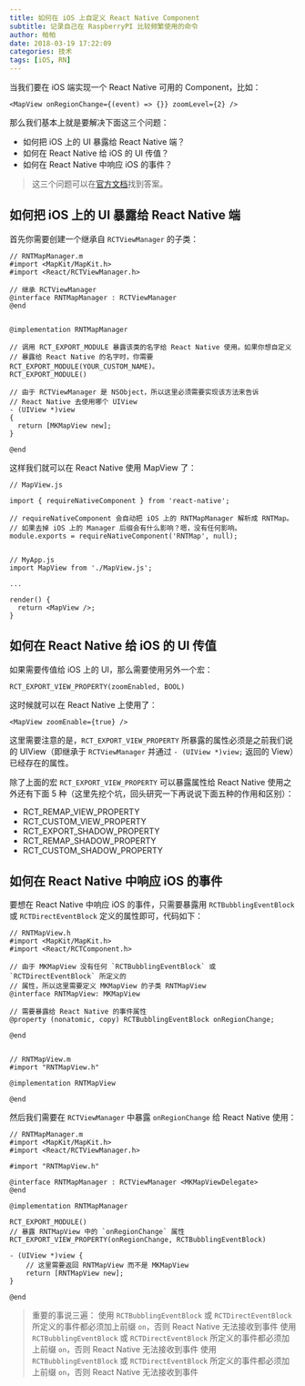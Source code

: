 ```yaml
---
title: 如何在 iOS 上自定义 React Native Component
subtitle: 记录自己在 RaspberryPI 比较频繁使用的命令
author: 帕帕
date: 2018-03-19 17:22:09
categories: 技术
tags: [iOS, RN]
---
```


当我们要在 iOS 端实现一个 React Native 可用的 Component，比如：

```ReactNative
<MapView onRegionChange={(event) => {}} zoomLevel={2} />
```

那么我们基本上就是要解决下面这三个问题：

* 如何把 iOS 上的 UI 暴露给 React Native 端？
* 如何在 React Native 给 iOS 的 UI 传值？
* 如何在 React Native 中响应 iOS 的事件？

> 这三个问题可以在[官方文档](https://facebook.github.io/react-native/docs/native-components-ios.html)找到答案。
    
## 如何把 iOS 上的 UI 暴露给 React Native 端

首先你需要创建一个继承自 `RCTViewManager` 的子类：

```iOS
// RNTMapManager.m
#import <MapKit/MapKit.h>
#import <React/RCTViewManager.h>

// 继承 RCTViewManager
@interface RNTMapManager : RCTViewManager
@end


@implementation RNTMapManager

// 调用 RCT_EXPORT_MODULE 暴露该类的名字给 React Native 使用。如果你想自定义
// 暴露给 React Native 的名字时，你需要 RCT_EXPORT_MODULE(YOUR_CUSTOM_NAME)。
RCT_EXPORT_MODULE()

// 由于 RCTViewManager 是 NSObject，所以这里必须需要实现该方法来告诉
// React Native 去使用哪个 UIView
- (UIView *)view
{
  return [MKMapView new];
}

@end
```

这样我们就可以在 React Native 使用 MapView 了：

```ReactNative
// MapView.js

import { requireNativeComponent } from 'react-native';

// requireNativeComponent 会自动把 iOS 上的 RNTMapManager 解析成 RNTMap。
// 如果去掉 iOS 上的 Manager 后缀会有什么影响？嗯，没有任何影响。
module.exports = requireNativeComponent('RNTMap', null);


// MyApp.js
import MapView from './MapView.js';

...

render() {
  return <MapView />;
}
```

## 如何在 React Native 给 iOS 的 UI 传值

如果需要传值给 iOS 上的 UI，那么需要使用另外一个宏：

```iOS
RCT_EXPORT_VIEW_PROPERTY(zoomEnabled, BOOL)
```

这时候就可以在 React Native 上使用了：

```ReactNative
<MapView zoomEnable={true} />
```

这里需要注意的是，`RCT_EXPORT_VIEW_PROPERTY` 所暴露的属性必须是之前我们说的 UIView（即继承于 `RCTViewManager` 并通过 `- (UIView *)view;` 返回的 View）已经存在的属性。

除了上面的宏 `RCT_EXPORT_VIEW_PROPERTY` 可以暴露属性给 React Native 使用之外还有下面 5 种（这里先挖个坑，回头研究一下再说说下面五种的作用和区别）：

* RCT_REMAP_VIEW_PROPERTY
* RCT_CUSTOM_VIEW_PROPERTY
* RCT_EXPORT_SHADOW_PROPERTY
* RCT_REMAP_SHADOW_PROPERTY
* RCT_CUSTOM_SHADOW_PROPERTY

## 如何在 React Native 中响应 iOS 的事件

要想在 React Native 中响应 iOS 的事件，只需要暴露用 `RCTBubblingEventBlock` 或 `RCTDirectEventBlock` 定义的属性即可，代码如下：

```iOS
// RNTMapView.h
#import <MapKit/MapKit.h>
#import <React/RCTComponent.h>

// 由于 MKMapView 没有任何 `RCTBubblingEventBlock` 或 `RCTDirectEventBlock` 所定义的
// 属性，所以这里需要定义 MKMapView 的子类 RNTMapView
@interface RNTMapView: MKMapView

// 需要暴露给 React Native 的事件属性
@property (nonatomic, copy) RCTBubblingEventBlock onRegionChange;

@end


// RNTMapView.m
#import "RNTMapView.h"

@implementation RNTMapView

@end
```

然后我们需要在 `RCTViewManager` 中暴露 `onRegionChange` 给 React Native 使用：

```iOS
// RNTMapManager.m
#import <MapKit/MapKit.h>
#import <React/RCTViewManager.h>

#import "RNTMapView.h"

@interface RNTMapManager : RCTViewManager <MKMapViewDelegate>
@end

@implementation RNTMapManager

RCT_EXPORT_MODULE()
// 暴露 RNTMapView 中的 `onRegionChange` 属性
RCT_EXPORT_VIEW_PROPERTY(onRegionChange, RCTBubblingEventBlock)

- (UIView *)view {
    // 这里需要返回 RNTMapView 而不是 MKMapView
    return [RNTMapView new];
}

@end
```

> 重要的事说三遍：
> 使用 `RCTBubblingEventBlock` 或 `RCTDirectEventBlock` 所定义的事件都必须加上前缀 `on`，否则 React Native 无法接收到事件
> 使用 `RCTBubblingEventBlock` 或 `RCTDirectEventBlock` 所定义的事件都必须加上前缀 `on`，否则 React Native 无法接收到事件
> 使用 `RCTBubblingEventBlock` 或 `RCTDirectEventBlock` 所定义的事件都必须加上前缀 `on`，否则 React Native 无法接收到事件


